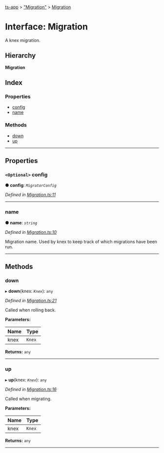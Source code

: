 [ts-app](../README.md) > ["Migration"](../modules/_migration_.md) > [Migration](../interfaces/_migration_.migration.md)

# Interface: Migration

A knex migration.

## Hierarchy

**Migration**

## Index

### Properties

* [config](_migration_.migration.md#config)
* [name](_migration_.migration.md#name)

### Methods

* [down](_migration_.migration.md#down)
* [up](_migration_.migration.md#up)

---

## Properties

<a id="config"></a>

### `<Optional>` config

**● config**: *`MigratorConfig`*

*Defined in [Migration.ts:11](https://github.com/jmeyers91/ts-app/blob/706bbc4/src/Migration.ts#L11)*

___
<a id="name"></a>

###  name

**● name**: *`string`*

*Defined in [Migration.ts:10](https://github.com/jmeyers91/ts-app/blob/706bbc4/src/Migration.ts#L10)*

Migration name. Used by knex to keep track of which migrations have been run.

___

## Methods

<a id="down"></a>

###  down

▸ **down**(knex: *`Knex`*): `any`

*Defined in [Migration.ts:21](https://github.com/jmeyers91/ts-app/blob/706bbc4/src/Migration.ts#L21)*

Called when rolling back.

**Parameters:**

| Name | Type |
| ------ | ------ |
| knex | `Knex` |

**Returns:** `any`

___
<a id="up"></a>

###  up

▸ **up**(knex: *`Knex`*): `any`

*Defined in [Migration.ts:16](https://github.com/jmeyers91/ts-app/blob/706bbc4/src/Migration.ts#L16)*

Called when migrating.

**Parameters:**

| Name | Type |
| ------ | ------ |
| knex | `Knex` |

**Returns:** `any`

___

